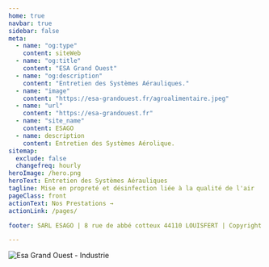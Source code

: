 ```yaml
---
home: true
navbar: true
sidebar: false
meta:
  - name: "og:type"
    content: siteWeb
  - name: "og:title"
    content: "ESA Grand Ouest"
  - name: "og:description"
    content: "Entretien des Systèmes Aérauliques."
  - name: "image"
    content: "https://esa-grandouest.fr/agroalimentaire.jpeg"
  - name: "url"
    content: "https://esa-grandouest.fr"
  - name: "site_name"
    content: ESAGO
  - name: description
    content: Entretien des Systèmes Aérolique.
sitemap:
  exclude: false
  changefreq: hourly
heroImage: /hero.png
heroText: Entretien des Systèmes Aérauliques
tagline: Mise en propreté et désinfection liée à la qualité de l'air
pageClass: front
actionText: Nos Prestations →
actionLink: /pages/

footer: SARL ESAGO | 8 rue de abbé cotteux 44110 LOUISFERT | Copyright © 2020 - present Him&Her

---
```


<TextMagic/>

<img :src="$withBase('/agroalimentaire.jpeg')" alt="Esa Grand Ouest - Industrie">

<div class="contact" style="height:100px">

</div>


